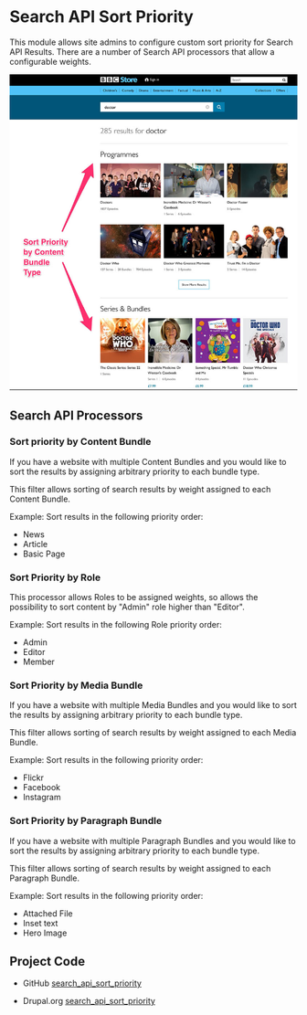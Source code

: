 # Search API Sort Priority
This module allows site admins to configure custom sort priority for Search API Results. There are a number of Search API processors that allow a configurable weights.

![search-api-sort-priority](_documentation/images/contentbundlepriority.jpg)

## Search API Processors
### Sort priority by Content Bundle
If you have a website with multiple Content Bundles and you would like to sort the results by assigning arbitrary priority to each bundle type.

This filter allows sorting of search results by weight assigned to each Content Bundle.

Example: Sort results in the following priority order:
* News
* Article
* Basic Page

### Sort Priority by Role
This processor allows Roles to be assigned weights, so allows the possibility to sort content by "Admin" role higher than "Editor".

Example: Sort results in the following Role priority order:
* Admin
* Editor
* Member

### Sort Priority by Media Bundle
If you have a website with multiple Media Bundles and you would like to sort the results by assigning arbitrary priority to each bundle type.

This filter allows sorting of search results by weight assigned to each Media Bundle.

Example: Sort results in the following priority order:
* Flickr
* Facebook
* Instagram

### Sort Priority by Paragraph Bundle
If you have a website with multiple Paragraph Bundles and you would like to sort the results by assigning arbitrary priority to each bundle type.

This filter allows sorting of search results by weight assigned to each Paragraph Bundle.

Example: Sort results in the following priority order:
* Attached File	
* Inset text
* Hero Image

## Project Code

* GitHub
[search_api_sort_priority](https://github.com/dakkusingh/search_api_sort_priority)

* Drupal.org
[search_api_sort_priority](https://www.drupal.org/project/search_api_sort_priority)
